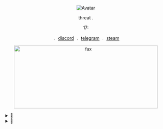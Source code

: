 <p align="center">  
  <img src="https://cdn.discordapp.com/attachments/773670296967577600/782008223380668467/68747470733a2f2f63646e2e646973636f72646170702e636f6d2f6174746163686d656e74732f3738313632383031333231.png" alt="Avatar">
</p>
<p align="center">
    threat .

<p align="center">
    17:
<p align="center"> 
    ﹒
    <a href="https://discord.com/users/709827684888215582">discord</a>
    ﹒
    <a href="https://t.me/real7teen">telegram</a>
    ﹒
    <a href="https://steamcommunity.com/id/seven777teen/">steam</a>
</p>

<p align="center">  
  <img src="https://media.discordapp.net/attachments/781963848738930740/781964936275427388/unknown.png" alt="fax" width="450" height="197">
</p>

<p align="center">  
</p>

<details>
  <summary>🚧</summary>
  <img src="https://github-readme-stats.vercel.app/api/top-langs/?username=17teen&show_icons=true&layout=compact&theme=nightowl" alt="fax">
</details>

<details>
  <summary>🎌</summary>
  <img src="https://github-readme-stats.vercel.app/api?username=17teen&theme=nightowl&show_icons=true" alt="fax">
</details>
